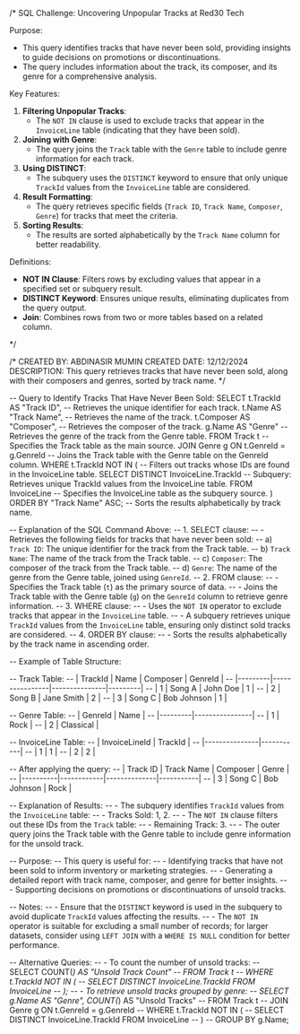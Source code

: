 /*
SQL Challenge: Uncovering Unpopular Tracks at Red30 Tech

Purpose:
- This query identifies tracks that have never been sold, providing insights to guide decisions on promotions or discontinuations.
- The query includes information about the track, its composer, and its genre for a comprehensive analysis.

Key Features:
1. **Filtering Unpopular Tracks**:
   - The `NOT IN` clause is used to exclude tracks that appear in the `InvoiceLine` table (indicating that they have been sold).
2. **Joining with Genre**:
   - The query joins the `Track` table with the `Genre` table to include genre information for each track.
3. **Using DISTINCT**:
   - The subquery uses the `DISTINCT` keyword to ensure that only unique `TrackId` values from the `InvoiceLine` table are considered.
4. **Result Formatting**:
   - The query retrieves specific fields (`Track ID`, `Track Name`, `Composer`, `Genre`) for tracks that meet the criteria.
5. **Sorting Results**:
   - The results are sorted alphabetically by the `Track Name` column for better readability.

Definitions:
- **NOT IN Clause**: Filters rows by excluding values that appear in a specified set or subquery result.
- **DISTINCT Keyword**: Ensures unique results, eliminating duplicates from the query output.
- **Join**: Combines rows from two or more tables based on a related column.

*/

/*
CREATED BY: ABDINASIR MUMIN
CREATED DATE: 12/12/2024
DESCRIPTION: This query retrieves tracks that have never been sold, along with their composers and genres, sorted by track name.
*/

-- Query to Identify Tracks That Have Never Been Sold:
SELECT
    t.TrackId AS "Track ID",               -- Retrieves the unique identifier for each track.
    t.Name AS "Track Name",                -- Retrieves the name of the track.
    t.Composer AS "Composer",              -- Retrieves the composer of the track.
    g.Name AS "Genre"                      -- Retrieves the genre of the track from the Genre table.
FROM
    Track t                                -- Specifies the Track table as the main source.
    JOIN Genre g ON t.GenreId = g.GenreId  -- Joins the Track table with the Genre table on the GenreId column.
WHERE
    t.TrackId NOT IN (                     -- Filters out tracks whose IDs are found in the InvoiceLine table.
        SELECT DISTINCT InvoiceLine.TrackId -- Subquery: Retrieves unique TrackId values from the InvoiceLine table.
        FROM InvoiceLine                   -- Specifies the InvoiceLine table as the subquery source.
    )
ORDER BY
    "Track Name" ASC;                      -- Sorts the results alphabetically by track name.

-- Explanation of the SQL Command Above:
-- 1. SELECT clause:
--    - Retrieves the following fields for tracks that have never been sold:
--      a) `Track ID`: The unique identifier for the track from the Track table.
--      b) `Track Name`: The name of the track from the Track table.
--      c) `Composer`: The composer of the track from the Track table.
--      d) `Genre`: The name of the genre from the Genre table, joined using `GenreId`.
-- 2. FROM clause:
--    - Specifies the Track table (`t`) as the primary source of data.
--    - Joins the Track table with the Genre table (`g`) on the `GenreId` column to retrieve genre information.
-- 3. WHERE clause:
--    - Uses the `NOT IN` operator to exclude tracks that appear in the `InvoiceLine` table.
--    - A subquery retrieves unique `TrackId` values from the `InvoiceLine` table, ensuring only distinct sold tracks are considered.
-- 4. ORDER BY clause:
--    - Sorts the results alphabetically by the track name in ascending order.

-- Example of Table Structure:

-- Track Table:
-- | TrackId | Name           | Composer      | GenreId |
-- |---------|----------------|---------------|---------|
-- | 1       | Song A         | John Doe      | 1       |
-- | 2       | Song B         | Jane Smith    | 2       |
-- | 3       | Song C         | Bob Johnson   | 1       |

-- Genre Table:
-- | GenreId | Name           |
-- |---------|----------------|
-- | 1       | Rock           |
-- | 2       | Classical      |

-- InvoiceLine Table:
-- | InvoiceLineId | TrackId   |
-- |---------------|-----------|
-- | 1             | 1         |
-- | 2             | 2         |

-- After applying the query:
-- | Track ID | Track Name | Composer     | Genre     |
-- |----------|------------|--------------|-----------|
-- | 3        | Song C     | Bob Johnson  | Rock      |

-- Explanation of Results:
-- - The subquery identifies `TrackId` values from the `InvoiceLine` table:
--   - Tracks Sold: 1, 2.
-- - The `NOT IN` clause filters out these IDs from the `Track` table:
--   - Remaining Track: 3.
-- - The outer query joins the Track table with the Genre table to include genre information for the unsold track.

-- Purpose:
-- This query is useful for:
-- - Identifying tracks that have not been sold to inform inventory or marketing strategies.
-- - Generating a detailed report with track name, composer, and genre for better insights.
-- - Supporting decisions on promotions or discontinuations of unsold tracks.

-- Notes:
-- - Ensure that the `DISTINCT` keyword is used in the subquery to avoid duplicate `TrackId` values affecting the results.
-- - The `NOT IN` operator is suitable for excluding a small number of records; for larger datasets, consider using `LEFT JOIN` with a `WHERE IS NULL` condition for better performance.

-- Alternative Queries:
-- - To count the number of unsold tracks:
--   SELECT COUNT(*) AS "Unsold Track Count"
--   FROM Track t
--   WHERE t.TrackId NOT IN (
--       SELECT DISTINCT InvoiceLine.TrackId FROM InvoiceLine
--   );
-- - To retrieve unsold tracks grouped by genre:
--   SELECT g.Name AS "Genre", COUNT(*) AS "Unsold Tracks"
--   FROM Track t
--   JOIN Genre g ON t.GenreId = g.GenreId
--   WHERE t.TrackId NOT IN (
--       SELECT DISTINCT InvoiceLine.TrackId FROM InvoiceLine
--   )
--   GROUP BY g.Name;
